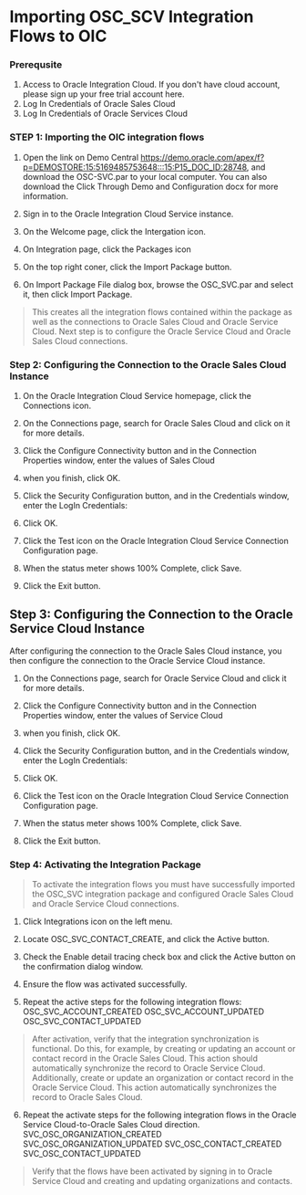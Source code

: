 # **Importing OSC_SCV Integration Flows to OIC**

### Prerequsite
1. Access to Oracle Integration Cloud. If you don't have cloud account, please sign up your free trial account here.
2. Log In Credentials of Oracle Sales Cloud
3. Log In Credentials of Oracle Services Cloud


### STEP 1: Importing the OIC integration flows
1. Open the link on Demo Central https://demo.oracle.com/apex/f?p=DEMOSTORE:15:5169485753648:::15:P15_DOC_ID:28748, and download the OSC-SVC.par to your local computer. You can also download the Click Through Demo and Configuration docx for more information.

2. Sign in to the Oracle Integration Cloud Service instance.
3. On the Welcome page, click the Intergation icon.
4. On Integration page, click the Packages icon
5. On the top right coner, click the Import Package button.
6. On Import Package File dialog box, browse the OSC_SVC.par and select it, then click Import Package.
> This creates all the integration flows contained within the package as well as the connections to Oracle Sales Cloud and Oracle Service Cloud. Next step is to configure the Oracle Service Cloud and Oracle Sales Cloud connections.

### Step 2: Configuring the Connection to the Oracle Sales Cloud Instance

1. On the Oracle Integration Cloud Service homepage, click the Connections icon.

2. On the Connections page, search for Oracle Sales Cloud and click on it for more details.

3. Click the Configure Connectivity button and in the Connection Properties window, enter the values of Sales Cloud

4. when you finish, click OK.

5. Click the Security Configuration button, and in the Credentials window, enter the LogIn Credentials:

6. Click OK.

7. Click the Test icon on the Oracle Integration Cloud Service Connection Configuration page.

8. When the status meter shows 100% Complete, click Save.

9. Click the Exit button.

## Step 3: Configuring the Connection to the Oracle Service Cloud Instance

After configuring the connection to the Oracle Sales Cloud instance, you then configure the connection to the Oracle Service Cloud instance.

1. On the Connections page, search for Oracle Service Cloud and click it for more details.

2. Click the Configure Connectivity button and in the Connection Properties window, enter the values of Service Cloud

3. when you finish, click OK.

4. Click the Security Configuration button, and in the Credentials window, enter the LogIn Credentials:

5. Click OK.

6. Click the Test icon on the Oracle Integration Cloud Service Connection Configuration page.

7. When the status meter shows 100% Complete, click Save.

8. Click the Exit button.

### Step 4: Activating the Integration Package
> To activate the integration flows you must have successfully imported the OSC_SVC integration package and configured Oracle Sales Cloud and Oracle Service Cloud connections.

1. Click Integrations icon on the left menu.

2. Locate OSC_SVC_CONTACT_CREATE, and click the Active button.

3. Check the Enable detail tracing check box and click the Active button on the confirmation dialog window.

4. Ensure the flow was activated successfully.

5. Repeat the active steps for the following integration flows:
OSC_SVC_ACCOUNT_CREATED
OSC_SVC_ACCOUNT_UPDATED
OSC_SVC_CONTACT_UPDATED
> After activation, verify that the integration synchronization is functional. Do this, for example, by creating or updating an account or contact record in the Oracle Sales Cloud. This action should automatically synchronize the record to Oracle Service Cloud. Additionally, create or update an organization or contact record in the Oracle Service Cloud. This action automatically synchronizes the record to Oracle Sales Cloud.

6. Repeat the activate steps for the following integration flows in the Oracle Service Cloud-to-Oracle Sales Cloud direction.
SVC_OSC_ORGANIZATION_CREATED
SVC_OSC_ORGANIZATION_UPDATED
SVC_OSC_CONTACT_CREATED
SVC_OSC_CONTACT_UPDATED
> Verify that the flows have been activated by signing in to Oracle Service Cloud and creating and updating organizations and contacts.